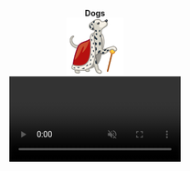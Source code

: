 <p align="center">
 <b>Dogs</b>
 <br>
 <img src='https://github.com/joseduin/dogs/blob/master/app/src/main/res/mipmap-xxxhdpi/ic_launcher.png' width='100' height='100'/>
 <br>
 <video autoplay loop muted inline>
  <img src='https://github.com/joseduin/dogs/blob/master/20181101_010047.gif' width='400' height='600'/>
 </video>
</p>
